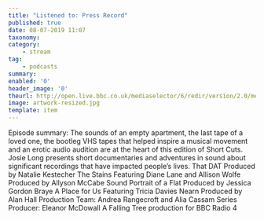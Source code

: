 ```yaml
---
title: "Listened to: Press Record"
published: true
date: 08-07-2019 11:07
taxonomy:
category:
	- stream
tag:
	- podcasts
summary:
enabled: '0'
header_image: '0'
theurl: http://open.live.bbc.co.uk/mediaselector/6/redir/version/2.0/mediaset/audio-nondrm-download/proto/http/vpid/p07f3nsl.mp3
image: artwork-resized.jpg
template: item
---
```

 
Episode summary: The sounds of an empty apartment, the last tape of a loved one, the bootleg VHS tapes that helped inspire a musical movement and an erotic audio audition are at the heart of this edition of Short Cuts. Josie Long presents short documentaries and adventures in sound about significant recordings that have impacted people’s lives. That DAT Produced by Natalie Kestecher The Stains Featuring Diane Lane and Allison Wolfe Produced by Allyson McCabe Sound Portrait of a Flat Produced by Jessica Gordon Braye A Place for Us Featuring Tricia Davies Nearn Produced by Alan Hall Production Team: Andrea Rangecroft and Alia Cassam Series Producer: Eleanor McDowall A Falling Tree production for BBC Radio 4
